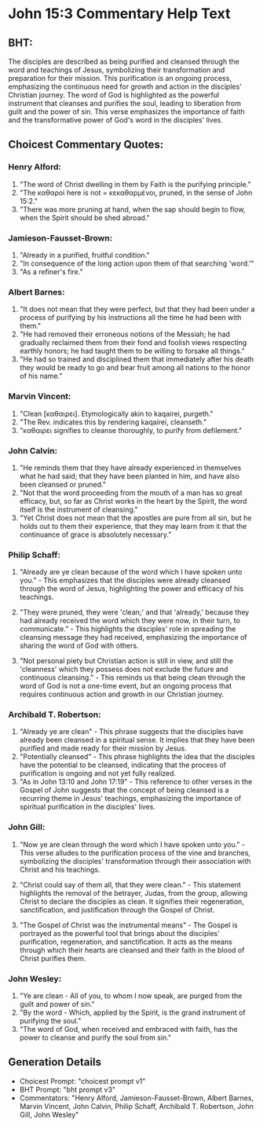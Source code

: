 # John 15:3 Commentary Help Text

## BHT:
The disciples are described as being purified and cleansed through the word and teachings of Jesus, symbolizing their transformation and preparation for their mission. This purification is an ongoing process, emphasizing the continuous need for growth and action in the disciples' Christian journey. The word of God is highlighted as the powerful instrument that cleanses and purifies the soul, leading to liberation from guilt and the power of sin. This verse emphasizes the importance of faith and the transformative power of God's word in the disciples' lives.

## Choicest Commentary Quotes:
### Henry Alford:
1. "The word of Christ dwelling in them by Faith is the purifying principle."
2. "The καθαροί here is not = κεκαθαρμένοι, pruned, in the sense of John 15:2."
3. "There was more pruning at hand, when the sap should begin to flow, when the Spirit should be shed abroad."

### Jamieson-Fausset-Brown:
1. "Already in a purified, fruitful condition."
2. "In consequence of the long action upon them of that searching 'word.'"
3. "As a refiner's fire."

### Albert Barnes:
1. "It does not mean that they were perfect, but that they had been under a process of purifying by his instructions all the time he had been with them."
2. "He had removed their erroneous notions of the Messiah; he had gradually reclaimed them from their fond and foolish views respecting earthly honors; he had taught them to be willing to forsake all things."
3. "He had so trained and disciplined them that immediately after his death they would be ready to go and bear fruit among all nations to the honor of his name."

### Marvin Vincent:
1. "Clean [καθαιρει]. Etymologically akin to kaqairei, purgeth."
2. "The Rev. indicates this by rendering kaqairei, cleanseth."
3. "καθαιρει signifies to cleanse thoroughly, to purify from defilement."

### John Calvin:
1. "He reminds them that they have already experienced in themselves what he had said; that they have been planted in him, and have also been cleansed or pruned."
2. "Not that the word proceeding from the mouth of a man has so great efficacy, but, so far as Christ works in the heart by the Spirit, the word itself is the instrument of cleansing."
3. "Yet Christ does not mean that the apostles are pure from all sin, but he holds out to them their experience, that they may learn from it that the continuance of grace is absolutely necessary."

### Philip Schaff:
1. "Already are ye clean because of the word which I have spoken unto you." - This emphasizes that the disciples were already cleansed through the word of Jesus, highlighting the power and efficacy of his teachings.

2. "They were pruned, they were 'clean;' and that 'already,' because they had already received the word which they were now, in their turn, to communicate." - This highlights the disciples' role in spreading the cleansing message they had received, emphasizing the importance of sharing the word of God with others.

3. "Not personal piety but Christian action is still in view, and still the 'cleanness' which they possess does not exclude the future and continuous cleansing." - This reminds us that being clean through the word of God is not a one-time event, but an ongoing process that requires continuous action and growth in our Christian journey.

### Archibald T. Robertson:
1. "Already ye are clean" - This phrase suggests that the disciples have already been cleansed in a spiritual sense. It implies that they have been purified and made ready for their mission by Jesus.
2. "Potentially cleansed" - This phrase highlights the idea that the disciples have the potential to be cleansed, indicating that the process of purification is ongoing and not yet fully realized.
3. "As in John 13:10 and John 17:19" - This reference to other verses in the Gospel of John suggests that the concept of being cleansed is a recurring theme in Jesus' teachings, emphasizing the importance of spiritual purification in the disciples' lives.

### John Gill:
1. "Now ye are clean through the word which I have spoken unto you." - This verse alludes to the purification process of the vine and branches, symbolizing the disciples' transformation through their association with Christ and his teachings.

2. "Christ could say of them all, that they were clean." - This statement highlights the removal of the betrayer, Judas, from the group, allowing Christ to declare the disciples as clean. It signifies their regeneration, sanctification, and justification through the Gospel of Christ.

3. "The Gospel of Christ was the instrumental means" - The Gospel is portrayed as the powerful tool that brings about the disciples' purification, regeneration, and sanctification. It acts as the means through which their hearts are cleansed and their faith in the blood of Christ purifies them.

### John Wesley:
1. "Ye are clean - All of you, to whom I now speak, are purged from the guilt and power of sin."
2. "By the word - Which, applied by the Spirit, is the grand instrument of purifying the soul."
3. "The word of God, when received and embraced with faith, has the power to cleanse and purify the soul from sin."


## Generation Details
- Choicest Prompt: "choicest prompt v1"
- BHT Prompt: "bht prompt v3"
- Commentators: "Henry Alford, Jamieson-Fausset-Brown, Albert Barnes, Marvin Vincent, John Calvin, Philip Schaff, Archibald T. Robertson, John Gill, John Wesley"
